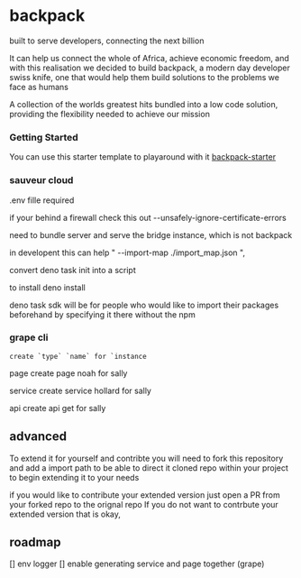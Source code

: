 # backpack
built to serve developers, connecting the next billion


It can help us connect the whole of Africa, achieve economic freedom, and with this realisation we decided to build backpack,
a modern day developer swiss knife, one that would help them build solutions to the problems we face as humans

A collection of the worlds greatest hits bundled into a low code solution,
providing the flexibility needed to achieve our mission

### Getting Started

You can use this starter template to playaround with it
[backpack-starter](https://github.com/codebenderhq/backpack-starter)

### sauveur cloud

.env fille required


if your behind a firewall check this out
--unsafely-ignore-certificate-errors

need to bundle server and serve the bridge instance, which is not backpack

in developent this can help
" --import-map ./import_map.json ",

convert deno task init into a script

to install
deno install

deno task sdk will be for people who would like to import their packages beforehand by specifying it there without the npm

### grape cli
```create `type` `name` for `instance```

page
create page noah for sally

service
create service hollard  for sally

api
create api get  for sally
## advanced

To extend it for yourself and contribte you will need to fork this repository and 
add a import path to be able to direct it cloned repo within your project to begin extending it to your needs

if you would like to contribute your extended version just open a PR from your forked repo to the orignal repo
If you do not want to contrbute your extended version that is okay,

## roadmap
[] env logger
[] enable generating service and page together (grape)


<!-- https://cli.github.com/ -->